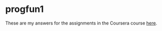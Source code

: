# progfun1

These are my answers for the assignments in the Coursera course [here](https://www.coursera.org/learn/progfun1).
